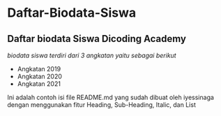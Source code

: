 Daftar-Biodata-Siswa
==
Daftar biodata Siswa Dicoding Academy
--
*biodata siswa terdiri dari 3 angkatan yaitu sebagai berikut*
- Angkatan 2019
- Angkatan 2020
- Angkatan 2021

Ini adalah contoh isi file README.md yang sudah dibuat oleh iyessinaga dengan menggunakan fitur Heading, Sub-Heading, Italic, dan List
